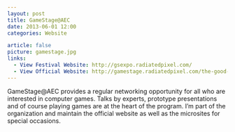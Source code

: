 ```yaml
---
layout: post
title: GameStage@AEC
date: 2013-06-01 12:00
categories: Website

article: false
picture: gamestage.jpg
links:
  - View Festival Website: http://gsexpo.radiatedpixel.com/
  - View Official Website: http://gamestage.radiatedpixel.com/the-good-the-bad-and-the-bloody/
---
```


GameStage@AEC provides a regular networking opportunity for all who are interested in computer games. Talks by experts, prototype presentations and of course playing games are at the heart of the program. I’m part of the organization and maintain the official website as well as the microsites for special occasions.

